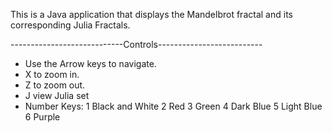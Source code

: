 This is a Java application that displays the Mandelbrot fractal and its corresponding Julia Fractals. 

----------------------------Controls--------------------------

- Use the Arrow keys to navigate.
- X to zoom in.
- Z to zoom out.
- J view Julia set
- Number Keys:
  1 Black and White 
  2 Red
  3 Green
  4 Dark Blue
  5 Light Blue
  6 Purple
